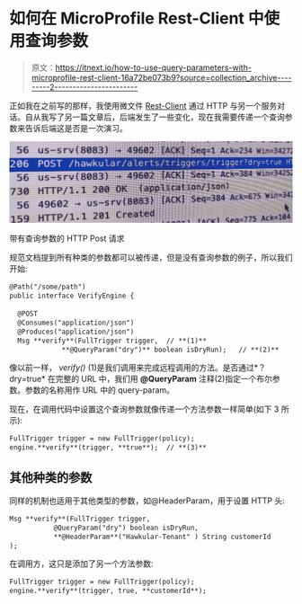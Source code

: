 # 如何在 MicroProfile Rest-Client 中使用查询参数

> 原文：<https://itnext.io/how-to-use-query-parameters-with-microprofile-rest-client-16a72be073b9?source=collection_archive---------2----------------------->

正如我在之前写的那样，我使用微文件 [Rest-Client](https://github.com/eclipse/microprofile-rest-client) 通过 HTTP 与另一个服务对话。自从我写了另一篇文章后，后端发生了一些变化，现在我需要传递一个查询参数来告诉后端这是否是一次演习。

![](img/bbb6027be60d8ead866372a2a0639f6c.png)

带有查询参数的 HTTP Post 请求

规范文档提到所有种类的参数都可以被传递，但是没有查询参数的例子，所以我们开始:

```
@Path("/some/path")
public interface VerifyEngine {

  @POST
  @Consumes("application/json")
  @Produces("application/json")
  Msg **verify**(FullTrigger trigger,  // **(1)** 
             **@QueryParam("dry")** boolean isDryRun);   // **(2)**
```

像以前一样， *verify()* (1)是我们调用来完成远程调用的方法。是否通过*？dry=true* 在完整的 URL 中，我们用 **@QueryParam** 注释(2)指定一个布尔参数。参数的名称用作 URL 中的 query-param。

现在，在调用代码中设置这个查询参数就像传递一个方法参数一样简单(如下 3 所示):

```
FullTrigger trigger = new FullTrigger(policy);
engine.**verify**(trigger, **true**);  // **(3)** 
```

## 其他种类的参数

同样的机制也适用于其他类型的参数，如@HeaderParam，用于设置 HTTP 头:

```
Msg **verify**(FullTrigger trigger,
           @QueryParam("dry") boolean isDryRun,
           **@HeaderParam**("Hawkular-Tenant" ) String customerId
);
```

在调用方，这只是添加了另一个方法参数:

```
FullTrigger trigger = new FullTrigger(policy);
engine.**verify**(trigger, true, **customerId**);
```